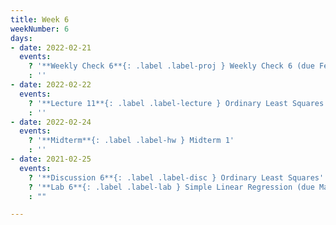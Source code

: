 ```yaml
---
title: Week 6
weekNumber: 6
days:
- date: 2022-02-21
  events:
    ? '**Weekly Check 6**{: .label .label-proj } Weekly Check 6 (due Feb 28)'
    : ''
- date: 2022-02-22
  events:
    ? '**Lecture 11**{: .label .label-lecture } Ordinary Least Squares'
    : ''
- date: 2022-02-24
  events:
    ? '**Midterm**{: .label .label-hw } Midterm 1'
    : ''
- date: 2021-02-25
  events:
    ? '**Discussion 6**{: .label .label-disc } Ordinary Least Squares'
    ? '**Lab 6**{: .label .label-lab } Simple Linear Regression (due Mar 1)'
    : ""

---
```

